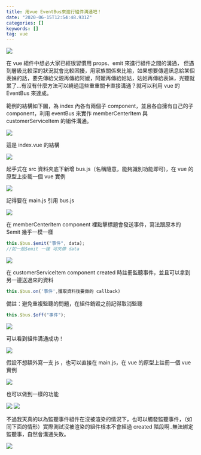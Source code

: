 ```yaml
---
title: 用vue EventBus來進行組件溝通吧！
date: "2020-06-15T12:54:48.931Z"
categories: []
keywords: []
tag: vue
---
```


![](/img/1__OUawfdv5VtESR4wMJ0L__0A.jpeg)

在 vue 組件中想必大家已經很習慣用 props、emit 來進行組件之間的溝通， 但遇到層級比較深的狀況就會比較困擾，用家族關係來比喻，如果想要傳遞訊息給某個表妹的話，要先傳給父親再傳給阿嬤，阿嬤再傳給姑姑，姑姑再傳給表妹，光聽就累了…有沒有什麼方法可以繞過這些重重關卡直接溝通？就可以利用 vue 的 EventBus 來達成。

範例的結構如下圖，為 index 內各有兩個子 component，並且各自擁有自己的子 component，利用 eventBus 來實作 memberCenterItem 與 customerServiceItem 的組件溝通。

![](/img/1__3bvAOxBFb34kJSUujqQ2gg.png)

這是 index.vue 的結構

![](/img/1__YdJwiQTfQFfn2MTOyf3__Zg.png)

起手式在 src 資料夾底下新增 bus.js（名稱隨意，能夠識別功能即可)，在 vue 的原型上掛載一個 vue 實例

![](/img/1__RyRd4rIMmpawpuIqBHEFjA.png)

記得要在 main.js 引用 bus.js

![](/img/1__jwMKlBgLO8TwcqmACfiOog.png)

在 memberCenterItem component 裡點擊標題會發送事件，寫法跟原本的 $emit 幾乎一模一樣

```javascript
this.$bus.$emit("事件", data);
//如一般$emit 一樣 可夾帶 data
```

![](/img/1__ftAMk71szeHQAyWxXldXoQ.png)

在 customerServiceItem component created 時註冊監聽事件，並且可以拿到另一邊送過來的資料

```javascript
this.$bus.on('事件',獲取資料後要做的 callback)
```

備註：避免重複監聽的問題，在組件銷毀之前記得取消監聽

```javascript
this.$bus.$off("事件");
```

![](/img/1__7M50izSGdq4qvyc5wRqsHQ.png)

可以看到組件溝通成功！

![](/img/1__Wuy008W6n4TOAfXticPRoA.png)

假設不想額外寫一支 js ，也可以直接在 main.js，在 vue 的原型上註冊一個 vue 實例

![](/img/1__pQz__WK2eDf4U2i25Cg7wvQ.png)

也可以做到一樣的功能

![](/img/1__TVPC49umZM7FSsOpwloj1A.png)
![](/img/1__gsQBE6JSfcmAi3m4ySmOtg.png)

不過我天真的以為監聽事件組件在沒被渲染的情況下，也可以觸發監聽事件，（如同下面的情形）實際測試沒被渲染的組件根本不會經過 created 階段啊..無法綁定監聽事，自然會溝通失敗。

![](/img/1__wLBObkl3dqo__2TBBygQ18w.png)
